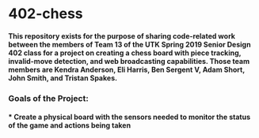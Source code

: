 # 402-chess

#### This repository exists for the purpose of sharing code-related work between the members of Team 13 of the UTK Spring 2019 Senior Design 402 class for a project on creating a chess board with piece tracking, invalid-move detection, and web broadcasting capabilities. Those team members are Kendra Anderson, Eli Harris, Ben Sergent V, Adam Short, John Smith, and Tristan Spakes.

### Goals of the Project:
#### * Create a physical board with the sensors needed to monitor the status of the game and actions being taken
